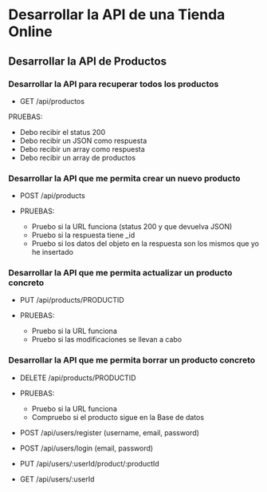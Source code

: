 # Desarrollar la API de una Tienda Online

## Desarrollar la API de Productos

### Desarrollar la API para recuperar todos los productos

- GET /api/productos

PRUEBAS:
- Debo recibir el status 200
- Debo recibir un JSON como respuesta
- Debo recibir un array como respuesta
- Debo recibir un array de productos


### Desarrollar la API que me permita crear un nuevo producto

- POST /api/products

- PRUEBAS:
    - Pruebo si la URL funciona (status 200 y que devuelva JSON)
    - Pruebo si la respuesta tiene _id
    - Pruebo si los datos del objeto en la respuesta son los mismos que yo he insertado

### Desarrollar la API que me permita actualizar un producto concreto

- PUT /api/products/PRODUCTID

- PRUEBAS:
    - Pruebo si la URL funciona 
    - Pruebo si las modificaciones se llevan a cabo

### Desarrollar la API que me permita borrar un producto concreto

- DELETE /api/products/PRODUCTID

- PRUEBAS:
    - Pruebo si la URL funciona
    - Compruebo si el producto sigue en la Base de datos


- POST /api/users/register (username, email, password)
- POST /api/users/login (email, password)


- PUT /api/users/:userId/product/:productId
- GET /api/users/:userId